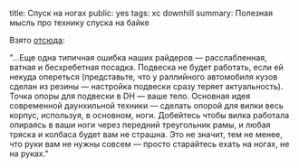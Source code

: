 title: Спуск на ногах
public: yes
tags: xc
      downhill
summary: Полезная мысль про технику спуска на байке

Взято [отсюда](http://twentysix.ru/blog/RaceStar/107491.html):

"...Еще одна типичная ошибка наших райдеров — расслабленная, ватная и бесхребетная посадка. Подвеска не будет работать, если ей некуда опереться (представьте, что у раллийного автомобиля кузов сделан из резины — настройка подвески сразу теряет актуальность). Точка опоры для подвески в DH — ваше тело. Основная идея современной даунхильной техники — сделать опорой для вилки весь корпус, используя, в основном, ноги. Добейтесь чтобы вилка работала опираясь в ваши ноги через передний треугольник рамы, и любая тряска и колбаса будет вам не страшна. Это не значит, тем не менее, что руки вам не нужны совсем — просто старайтесь ехать на ногах, не на руках."
